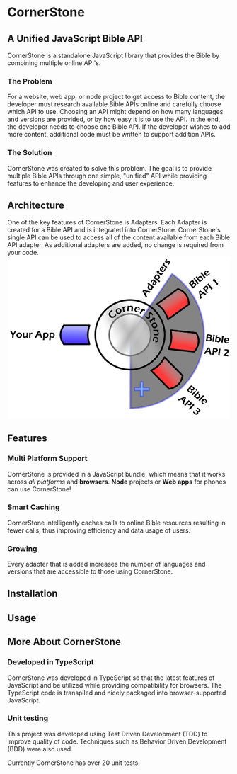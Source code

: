# CornerStone

## A Unified JavaScript Bible API
CornerStone is a standalone JavaScript library that provides the Bible by combining multiple online API's.

### The Problem
For a website, web app, or node project to get access to Bible content, the developer must research available Bible APIs online and carefully choose which API to use. Choosing an API might depend on how many languages and versions are provided, or by how easy it is to use the API. In the end, the developer needs to choose one Bible API. If the developer wishes to add more content, additional code must be written to support addition APIs.

### The Solution
CornerStone was created to solve this problem. The goal is to provide multiple Bible APIs through one simple, "unified" API while providing features to enhance the developing and user experience.

## Architecture
One of the key features of CornerStone is Adapters. Each Adapter is created for a Bible API and is integrated into CornerStone. CornerStone's single API can be used to access all of the content available from each Bible API adapter. As additional adapters are added, no change is required from your code.
![CornerStone Architecture][architecture]

## Features

### Multi Platform Support
CornerStone is provided in a JavaScript bundle, which means that it works across *all platforms* and **browsers**. **Node** projects or **Web apps** for phones can use CornerStone!  

### Smart Caching
CornerStone intelligently caches calls to online Bible resources resulting in fewer calls, thus improving efficiency and data usage of users.

### Growing
Every adapter that is added increases the number of languages and versions that are accessible to those using CornerStone.

## Installation

## Usage

## More About CornerStone
### Developed in TypeScript
CornerStone was developed in TypeScript so that the latest features of JavaScript and be utilized while providing compatibility for browsers. The TypeScript code is transpiled and nicely packaged into browser-supported JavaScript.

### Unit testing
This project was developed using Test Driven Development (TDD) to improve quality of code. Techniques such as Behavior Driven Development (BDD) were also used.

Currently CornerStone has over 20 unit tests.

[architecture]: ./images/architecture.png
